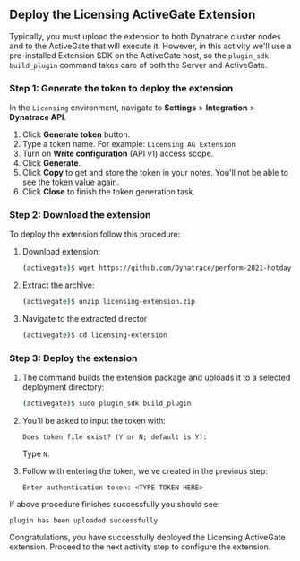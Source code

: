 ## Deploy the Licensing ActiveGate Extension
Typically, you must upload the extension to both Dynatrace cluster nodes and to the ActiveGate that will execute it. However, in this activity we'll use a pre-installed Extension SDK on the ActiveGate host, so the `plugin_sdk build_plugin` command takes care of both the Server and ActiveGate. 

### Step 1: Generate the token to deploy the extension
In the `Licensing` environment, navigate to **Settings** > **Integration** > **Dynatrace API**.

1. Click **Generate token** button.
1. Type a token name. For example: `Licensing AG Extension`
1. Turn on **Write configuration** (API v1) access scope.
1. Click **Generate**.
1. Click **Copy** to get and store the token in your notes. You'll not be able to see the token value again.
1. Click **Close** to finish the token generation task.

### Step 2: Download the extension

To deploy the extension follow this procedure:
1. Download extension:
    ```bash
    (activegate)$ wget https://github.com/Dynatrace/perform-2021-hotday/raw/main/dtu-lab-managed-as-a-service/assets/extension/licensing-extension.zip
    ```
1. Extract the archive:
    ```bash
    (activegate)$ unzip licensing-extension.zip
    ```
1. Navigate to the extracted director
    ```bash
    (activegate)$ cd licensing-extension
    ```

### Step 3: Deploy the extension
1. The command builds the extension package and uploads it to a selected deployment directory:
    ```bash
    (activegate)$ sudo plugin_sdk build_plugin
    ```

1. You'll be asked to input the token with:
    ```
    Does token file exist? (Y or N; default is Y): 
    ```

    Type `N`.

1. Follow with entering the token, we've created in the previous step:
    ```
    Enter authentication token: <TYPE TOKEN HERE>
    ```

If above procedure finishes successfully you should see:
```
plugin has been uploaded successfully
```

Congratulations, you have successfully deployed the Licensing ActiveGate extension. Proceed to the next activity step to configure the extension.